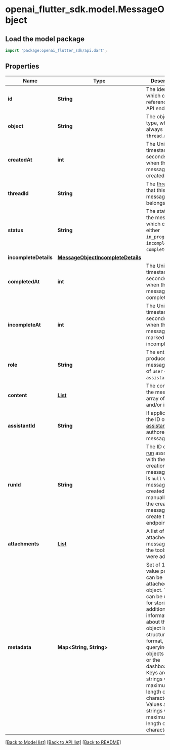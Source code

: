 # openai_flutter_sdk.model.MessageObject

## Load the model package
```dart
import 'package:openai_flutter_sdk/api.dart';
```

## Properties
Name | Type | Description | Notes
------------ | ------------- | ------------- | -------------
**id** | **String** | The identifier, which can be referenced in API endpoints. | 
**object** | **String** | The object type, which is always `thread.message`. | 
**createdAt** | **int** | The Unix timestamp (in seconds) for when the message was created. | 
**threadId** | **String** | The [thread](/docs/api-reference/threads) ID that this message belongs to. | 
**status** | **String** | The status of the message, which can be either `in_progress`, `incomplete`, or `completed`. | 
**incompleteDetails** | [**MessageObjectIncompleteDetails**](MessageObjectIncompleteDetails.md) |  | 
**completedAt** | **int** | The Unix timestamp (in seconds) for when the message was completed. | 
**incompleteAt** | **int** | The Unix timestamp (in seconds) for when the message was marked as incomplete. | 
**role** | **String** | The entity that produced the message. One of `user` or `assistant`. | 
**content** | [**List<MessageObjectContentInner>**](MessageObjectContentInner.md) | The content of the message in array of text and/or images. | [default to const []]
**assistantId** | **String** | If applicable, the ID of the [assistant](/docs/api-reference/assistants) that authored this message. | 
**runId** | **String** | The ID of the [run](/docs/api-reference/runs) associated with the creation of this message. Value is `null` when messages are created manually using the create message or create thread endpoints. | 
**attachments** | [**List<CreateMessageRequestAttachmentsInner>**](CreateMessageRequestAttachmentsInner.md) | A list of files attached to the message, and the tools they were added to. | [default to const []]
**metadata** | **Map<String, String>** | Set of 16 key-value pairs that can be attached to an object. This can be useful for storing additional information about the object in a structured format, and querying for objects via API or the dashboard.   Keys are strings with a maximum length of 64 characters. Values are strings with a maximum length of 512 characters.  | [default to const {}]

[[Back to Model list]](../README.md#documentation-for-models) [[Back to API list]](../README.md#documentation-for-api-endpoints) [[Back to README]](../README.md)


